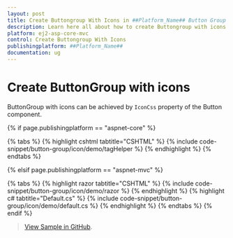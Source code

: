 ```yaml
---
layout: post
title: Create Buttongroup With Icons in ##Platform_Name## Button Group Control | Syncfusion
description: Learn here all about how to create Buttongroup with icons in Syncfusion ##Platform_Name## Button Group control of Syncfusion Essential JS 2 and more.
platform: ej2-asp-core-mvc
control: Create Buttongroup With Icons
publishingplatform: ##Platform_Name##
documentation: ug
---
```



# Create ButtonGroup with icons

ButtonGroup with icons can be achieved by `IconCss` property of the Button component.

{% if page.publishingplatform == "aspnet-core" %}

{% tabs %}
{% highlight cshtml tabtitle="CSHTML" %}
{% include code-snippet/button-group/icon/demo/tagHelper %}
{% endhighlight %}
{% endtabs %}

{% elsif page.publishingplatform == "aspnet-mvc" %}

{% tabs %}
{% highlight razor tabtitle="CSHTML" %}
{% include code-snippet/button-group/icon/demo/razor %}
{% endhighlight %}
{% highlight c# tabtitle="Default.cs" %}
{% include code-snippet/button-group/icon/demo/default.cs %}
{% endhighlight %}
{% endtabs %}
{% endif %}

> [View Sample in GitHub](https://github.com/SyncfusionExamples/ASP-NET-Core-UG-Examples/tree/main/ButtonGroup/ButtonGroupHowToSample).